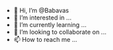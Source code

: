 - 👋 Hi, I’m @Babavas
- 👀 I’m interested in ...
- 🌱 I’m currently learning ...
- 💞️ I’m looking to collaborate on ...
- 📫 How to reach me ...

<!---
Babavas/Babavas is a ✨ special ✨ repository because its `README.md` (this file) appears on your GitHub profile.
You can click the Preview link to take a look at your changes.
--->

